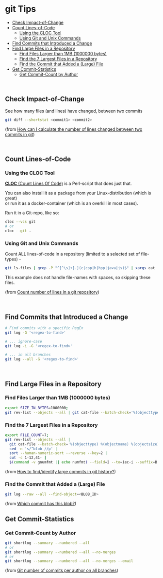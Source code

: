 # git Tips <!-- omit in toc -->

- [Check Impact-of-Change](#check-impact-of-change)
- [Count Lines-of-Code](#count-lines-of-code)
  - [Using the CLOC Tool](#using-the-cloc-tool)
  - [Using Git and Unix Commands](#using-git-and-unix-commands)
- [Find Commits that Introduced a Change](#find-commits-that-introduced-a-change)
- [Find Large Files in a Repository](#find-large-files-in-a-repository)
  - [Find Files Larger than 1MB (1000000 bytes)](#find-files-larger-than-1mb-1000000-bytes)
  - [Find the 7 Largest Files in a Repository](#find-the-7-largest-files-in-a-repository)
  - [Find the Commit that Added a (Large) File](#find-the-commit-that-added-a-large-file)
- [Get Commit-Statistics](#get-commit-statistics)
  - [Get Commit-Count by Author](#get-commit-count-by-author)

&nbsp;

## Check Impact-of-Change

See how many files (and lines) have changed, between two commits

```bash
git diff --shortstat <commit1> <commit2>
```

(from [How can I calculate the number of lines changed between two commits in git](https://stackoverflow.com/a/2528129/1390251))

&nbsp;

## Count Lines-of-Code

### Using the CLOC Tool

[**CLOC** (Count Lines Of Code)](https://github.com/AlDanial/cloc) is a Perl-script that does just that.

You can also install it as a package from your Linux-distribution (which is great) \
or run it as a docker-container (which is an overkill in most cases).

Run it in a Git-repo, like so:

```bash
cloc --vcs git
# or
cloc --git .
```

### Using Git and Unix Commands

Count ALL lines-of-code in a repository (limited to a selected set of file-types) -

```bash
git ls-files | grep -P "^[^\s]+[.](c|cpp|h|hpp|java|js)$" | xargs cat | wc -l
```

This example does not handle file-names with spaces, so skipping these files.

(from [Count number of lines in a git repository](http://stackoverflow.com/questions/4822471/count-number-of-lines-in-a-git-repository))

&nbsp;

## Find Commits that Introduced a Change

```bash
# Find commits with a specific RegEx
git log -G '<regex-to-find>'

# ... ignore-case
git log -i -G '<regex-to-find>'

# ... in all branches
git log --all -G '<regex-to-find>'
```

&nbsp;

## Find Large Files in a Repository

### Find Files Larger than 1MB (1000000 bytes)

```bash
export SIZE_IN_BYTES=1000000;
git rev-list --objects --all | git cat-file --batch-check='%(objecttype) %(objectname) %(objectsize) %(rest)' | grep -v -e 'tag' | awk '$3 > ENVIRON["SIZE_IN_BYTES"]' | sort --numeric-sort --key=3
```

### Find the 7 Largest Files in a Repository

```bash
export FILE_COUNT=7;
git rev-list --objects --all |
  git cat-file --batch-check='%(objecttype) %(objectname) %(objectsize) %(rest)' |
  sed -n 's/^blob //p' |
  sort --human-numeric-sort --reverse --key=2 |
  cut -c 1-12,41- |
  $(command -v gnumfmt || echo numfmt) --field=2 --to=iec-i --suffix=B --padding=7 --round=nearest | head -n $FILE_COUNT
```

(from [How to find/identify large commits in git history?](https://stackoverflow.com/a/42544963/1390251))

### Find the Commit that Added a (Large) File

```bash
git log --raw --all --find-object=<BLOB_ID>
```
(from [Which commit has this blob?](https://stackoverflow.com/a/66662476/1390251))

## Get Commit-Statistics

### Get Commit-Count by Author

```bash
git shortlog --summary --numbered --all
# or
git shortlog --summary --numbered --all --no-merges
# or
git shortlog --summary --numbered --all --no-merges --email
```

(from [Git number of commits per author on all branches](https://stackoverflow.com/a/9839491/1390251))

&nbsp;
